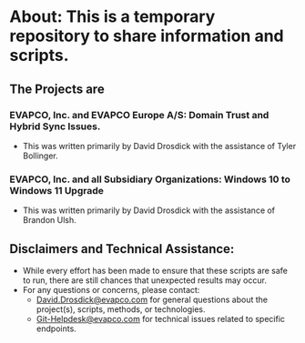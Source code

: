 # About: This is a temporary repository to share information and scripts.

## The Projects are

### EVAPCO, Inc. and EVAPCO Europe A/S: Domain Trust and Hybrid Sync Issues.
- This was written primarily by David Drosdick with the assistance of Tyler Bollinger.

### EVAPCO, Inc. and all Subsidiary Organizations: Windows 10 to Windows 11 Upgrade
- This was written primarily by David Drosdick with the assistance of Brandon Ulsh.

## Disclaimers and Technical Assistance: 
- While every effort has been made to ensure that these scripts are safe to run, there are still chances that unexpected results may occur.
- For any questions or concerns, please contact:
    - [David.Drosdick@evapco.com](mailTo:David.Drosdick@evapco.com)  for general questions about the project(s), scripts, methods, or technologies. <br>
    - [Git-Helpdesk@evapco.com](mailTo:Git-Heldpesk@evapco.com)     for technical issues related to specific endpoints. <br>